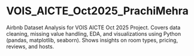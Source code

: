 # VOIS_AICTE_Oct2025_PrachiMehra
Airbnb Dataset Analysis for VOIS AICTE Oct 2025 Project. Covers data cleaning, missing value handling, EDA, and visualizations using Python (pandas, matplotlib, seaborn). Shows insights on room types, pricing, reviews, and hosts.
